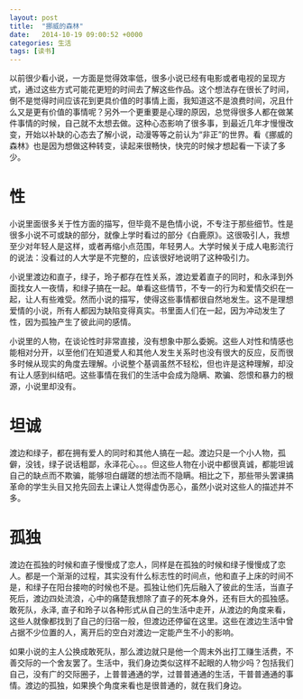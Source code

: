 ```yaml
---
layout: post
title:  "挪威的森林"
date:   2014-10-19 09:00:52 +0000
categories: 生活
tags: [读书]
---
```

以前很少看小说，一方面是觉得效率低，很多小说已经有电影或者电视的呈现方式，通过这些方式可能花更短的时间去了解这些作品。这个想法存在很长了时间，倒不是觉得时间应该花到更具价值的时事情上面，我知道这不是浪费时间，况且什么又是更有价值的事情呢？另外一个更重要是心理的原因，总觉得很多人都在做某件事情的时候，自己就不太想去做。这种心态影响了很多事，到最近几年才慢慢改变，开始以补缺的心态去了解小说，动漫等等之前认为“非正”的世界。看《挪威的森林》也是因为想做这种转变，读起来很畅快，快完的时候才想起看一下读了多少。
 
# 性
 
小说里面很多关于性方面的描写，但毕竟不是色情小说，不专注于那些细节。性是很多小说不可或缺的部分，就像上学时看过的部分《白鹿原》。这很吸引人，我想至少对年轻人是这样，或者再缩小点范围，年轻男人。大学时候关于成人电影流行的说法：没看过的人大学是不完整的，应该很好地说明了这种吸引力。
 
小说里渡边和直子，绿子，玲子都存在性关系，渡边爱着直子的同时，和永泽到外面找女人一夜情，和绿子搞在一起。单看这些情节，不专一的行为和爱情交织在一起，让人有些难受。然而小说的描写，使得这些事情都很自然地发生。这不是理想爱情的小说，所有人都因为缺陷变得真实。书里面人们在一起，因为冲动发生了性，因为孤独产生了彼此间的感情。
 
小说里的人物，在谈论性时非常直接，没有想象中那么委婉。这些人对性和情感也能相对分开，以至他们在知道爱人和其他人发生关系时也没有很大的反应，反而很多时候从现实的角度去理解。小说整个基调虽然不轻松，但也许是这种理解，却没有让人感到纠结吧。这些事情在我们的生活中会成为隐瞒、欺骗、怨恨和暴力的根源，小说里却没有。
 
# 坦诚
 
渡边和绿子，都在拥有爱人的同时和其他人搞在一起。渡边只是一个小人物，孤僻，没钱，绿子说话粗鄙，永泽花心。。。但这些人物在小说中都很真诚，都能坦诚自己的缺点而不欺骗，能够坦白龌蹉的想法而不隐瞒。相比之下，那些带头罢课搞革命的学生头目又抢先回去上课让人觉得虚伪恶心，虽然小说对这些人的描述并不多。
 
 
# 孤独
 
渡边在孤独的时候和直子慢慢成了恋人，同样是在孤独的时候和绿子慢慢成了恋人。都是一个渐渐的过程，其实没有什么标志性的时间点，他和直子上床的时间不是，和绿子在阳台接吻的时候也不是。孤独让他们先后融入了彼此的生活，当直子死后，渡边四处流浪，心中的痛楚我想除了直子的死本身外，还有巨大的孤独感。敢死队，永泽, 直子和玲子以各种形式从自己的生活中走开，从渡边的角度来看，这些人就像都找到了自己的归宿一般，但渡边还停留在这里。这些在渡边生活中曾占据不少位置的人，离开后的空白对渡边一定能产生不小的影响。
 
如果小说的主人公换成敢死队，那么渡边就只是他一个周末外出打工赚生活费，不善交际的一个舍友罢了。生活中，我们身边类似这样不起眼的人物少吗？包括我们自己，没有广的交际圈子，上普普通通的学，过普普通通的生活，干普普通通的事情。渡边的孤独，如果换个角度来看也是很普通的，就在我们身边。